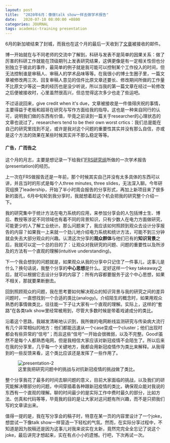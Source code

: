 ```yaml
---
layout: post
title:  "2020年6月：像做talk show一样去做学术报告"
date:   2020-07-10 08:00:00 +0800
categories: JOURNAL
tags: academic-training presentation 
---
```


6月的新加坡结束了封城，而我也在这个月的最后一天收到了[文章](https://www.researchgate.net/publication/342652506_A_Control_Chart_Approach_to_Power_System_Line_Outage_Detection_Under_Transient_Dynamics)被接收的邮件。

博一开始就在与不同老师的交流中了解到，科研与发表不是简单的因果关系：做了厉害的科研工作就能在顶级期刊上发表研究结果，这俩更像是有一定相关性但也分别独立于彼此的事件，最简单的例子就是我可能可以控制某个工作投入的时间，但无法控制谁是审稿人、审稿人的学术品味等等。在我很小的博士生圈子里，一篇文章被修改两三次、回复审稿人意见的信件比原文章还要长、修改期间所做的工作量不比原文少等这一类的经历也是没少听说，所以当我的第一篇文章在经过一轮修改之后便被接收时，心里虽然很高兴，但总觉得这次多少也走了些运吧。

不过话说回来，give credit when it's due，文章被接收是一件值得庆祝的事情，主要得益于老板和超哥在研究与写作方面给我的指导。这也是一种来自同行的认可，说明我们做的东西有价值，毕竟之前读到一篇关于researcher的心理状态的文章也说过了，researchers tend to be their own worst crtics：我们总是能在自己的研究里找到不足，或许是我对这个问题的重要性其实并没有那么自信，亦或是这个方法的效果在某些时候其实并不那么稳定等等。

#### 广告，广而告之
这个月的月志，主要是想记录一下给我们[FRS研究组](https://frs.ethz.ch/)所做的一次学术报告(presentation)的经历。

上一次在FRS做报告还是一年前，那个时候其实自己并没有太多具体的东西可以讲，并且当时的形式是每个人three minutes, three slides，无法深入聊。今年研究组换了leadership，开始了半小时周会报告的分享形式，再加上新项目来了很多新的面孔，6月中旬轮到我分享时，我就想着趁这个机会把我的研究整个介绍一下。

我的研究集中于统计方法在电力系统的应用，来参加分享会的人包括博士生、博后、教授等涉足不同领域也有着不同的背景知识，只有少数人在电力方面做研究，可能更少的人了解工业统计。那么问题来了，我应该如何照顾到观众去设计分享报告的内容？如果我一上来就一个劲儿地介绍电力系统和统计方法，可能不到三分钟就会失去大部分观众的兴趣。认清这次分享的**观众群体**与他们已有的**知识背景**之后，我就可以定一个总的目的了：让观众对我研究的问题、问题的重要性以及所涉及的方法有一个直观的理解(intuitive understanding)。

下一个我会想到的问题就是，如果观众从我的分享中只记住了一件事儿，这事儿是什么？换句话说，我整个分享的**中心思想**是什么。定好这样一个key takeaway之后，就可以根据它去设计分享的内容了：所有内容都要服务于这个中心思想，如果不相关，那就要果断删去。

回到照顾观众的问题，我在思考要如何解决观众的知识背景与我的研究之间的差异问题时，一直想找到一个合适的类比(analogy)。介绍陌生的概念时，如果用观众熟悉的事情做类比，往往能一下子让大家有一个直观的理解。实际上，这样的“套路”在各类talk show里经常被用到，尽管大多数时候是带着戏谑成分的类比。

沿着这个思路，我越发清晰地认识到，我所做的电网断线监测研究与传染病大流行有几个非常相似的地方：他们都能迅速从一个case变成一个cluster；他们出现时都会有些异常的“信号”；而且这些“信号”一开始会很微弱，以及不完整。Good!虽然不是每个人都熟悉电网，但是我相信大家应该对新冠疫情不会陌生了。所以后来在我的分享里，几乎每一个关键地方，我都会用新冠疫情作为类比来解释。从我得到的一些反馈来看，这个类比应该还是发挥了一些作用了。
<figure>
  <img src="{{site.url}}/assets/month-journal/presentation-2.png" alt="presentation-2"/>
  <figcaption>这里我把研究问题中的挑战与对抗新冠疫情的挑战做了类比。</figcaption>
</figure>

整个分享我花了最多的时间去聊问题的意义，目前大家面临的挑战，以及我们的研究能解决哪部分的问题，中间穿插着各种跟新冠疫情的类比，确保观众能对我说的东西有一个直观的理解。聊的时间最少的是实际工作中费时最久的部分，比如方法、仿真和代码等等，毕竟我的目的是让大家对这问题有所兴趣，而不是只把我们写的文章读出来。

值得一提的是，我在写分享会的稿子时，特意在某一页的内容里设计了一个joke，想尝试一下像talk show一样营造一下轻松的气氛。然而，在实际分享过程中，不知道是因为脱稿还是因为这事儿对我来说实在太新，竟然完完全全忘记了说这个joke，最后讲完才想起来，实在有点小小的遗憾。行吧，下次再试一次。


















